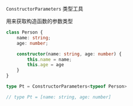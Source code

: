 `ConstructorParameters` 类型工具

用来获取构造函数的参数类型

```ts
class Person {
    name: string;
    age: number;

    constructor(name: string, age: number) {
        this.name = name;
        this.age = age
    }
}

type Pt = ConstructorParameters<typeof Person>

// type Pt = [name: string, age: number]
```